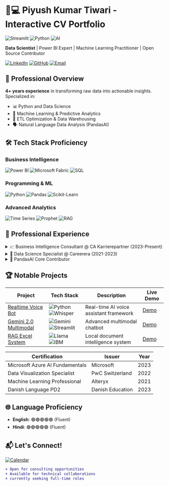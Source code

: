 # 👨💻 Piyush Kumar Tiwari - Interactive CV Portfolio

![Streamlit](https://img.shields.io/badge/Made_with-Streamlit-FF4B4B?style=for-the-badge&logo=streamlit)
![Python](https://img.shields.io/badge/Powered_by-Python-3776AB?style=for-the-badge&logo=python)
![AI](https://img.shields.io/badge/Specialization-Machine_Learning-FFD700?style=for-the-badge)

**Data Scientist** | Power BI Expert | Machine Learning Practitioner | Open Source Contributor

[![LinkedIn](https://img.shields.io/badge/Connect-LinkedIn-blue?style=flat-square&logo=linkedin)](https://linkedin.com/in/pikt)
[![GitHub](https://img.shields.io/badge/View-GitHub-181717?style=flat-square&logo=github)](https://github.com/piktx)
[![Email](https://img.shields.io/badge/Contact-Email-D14836?style=flat-square&logo=gmail)](mailto:businessbypkt@gmail.com)

## 🚀 Professional Overview
**4+ years experience** in transforming raw data into actionable insights. Specialized in:

- 📊 Python and Data Science
- 🤖 Machine Learning & Predictive Analytics
- 🔄 ETL Optimization & Data Warehousing
- 🗣️ Natural Language Data Analysis (PandasAI)

## 🛠️ Tech Stack Proficiency

### Business Intelligence
![Power BI](https://img.shields.io/badge/Power_BI-F2C811?style=for-the-badge&logo=powerbi)
![Microsoft Fabric](https://img.shields.io/badge/Microsoft_Fabric-0078D4?style=for-the-badge)
![SQL](https://img.shields.io/badge/SQL-4479A1?style=for-the-badge&logo=postgresql)

### Programming & ML
![Python](https://img.shields.io/badge/Python-3776AB?style=for-the-badge&logo=python)
![Pandas](https://img.shields.io/badge/Pandas-150458?style=for-the-badge&logo=pandas)
![Scikit-Learn](https://img.shields.io/badge/Scikit_Learn-F7931E?style=for-the-badge&logo=scikitlearn)

### Advanced Analytics
![Time Series](https://img.shields.io/badge/ARIMA_SARIMA-109649?style=for-the-badge)
![Prophet](https://img.shields.io/badge/Facebook_Prophet-109649?style=for-the-badge)
![RAG](https://img.shields.io/badge/RAG_Systems-430098?style=for-the-badge)

## 💼 Professional Experience

<details>
<summary>📈 Business Intelligence Consultant @ CA Karrierepartner (2023-Present)</summary>

- Delivered **150+ Power BI dashboards** with 95% user adoption rate
- Optimized ETL processes reducing data processing time by **40%**
- Implemented Microsoft Fabric solutions serving **1K+ daily users**
</details>

<details>
<summary>🔬 Data Science Specialist @ Careerera (2021-2023)</summary>

- Developed ML models with **85% prediction accuracy**
- Automated reporting workflows saving **20h/week**
- Conducted **50+ workshops** on data visualization best practices
</details>

<details>
<summary>🧠 PandasAI Core Contributor</summary>

- Contributed **15+ PRs** to open-source NLP data analysis tool
- Improved query response accuracy by **30%**
- Authored **5 technical guides** for community documentation
</details>

## 🏆 Notable Projects

| Project | Tech Stack | Description | Live Demo |
|---------|------------|-------------|-----------|
| [Realtime Voice Bot](https://github.com/piktx/realtime_voice_bot) | ![Python](https://img.shields.io/badge/-Python-3776AB?logo=python) ![Whisper](https://img.shields.io/badge/-OpenAI_Whisper-412991) | Real-time AI voice assistant framework | [Demo](#) |
| [Gemini 2.0 Multimodal](https://github.com/piktx/gemini2.0_multimodal_chatbot) | ![Gemini](https://img.shields.io/badge/-Google_Gemini-4285F4) ![Streamlit](https://img.shields.io/badge/-Streamlit-FF4B4B) | Advanced multimodal chatbot | [Demo](#) |
| [RAG Excel System](https://github.com/piktx/RAG-over-Excel-using-IBM-Dockling-Llama-3.2-100-Locally-) | ![Llama](https://img.shields.io/badge/-Llama_3.2-FF6F00) ![IBM](https://img.shields.io/badge/-IBM_Dockling-052FAD) | Local document intelligence system | [Demo](#) |


| Certification | Issuer | Year |
|---------------|--------|-----|
| Microsoft Azure AI Fundamentals | Microsoft | 2023 |
| Data Visualization Specialist | PwC Switzerland | 2022 |
| Machine Learning Professional | Alteryx | 2021 |
| Danish Language PD2 | Danish Education | 2023 |

## 🌐 Language Proficiency

- **English**: 🟢🟢🟢🟢🟢 (Fluent)  
- **Hindi**: 🟢🟢🟢🟢🟢 (Fluent)  

## 📬 Let's Connect!

[![Calendar](https://img.shields.io/badge/Schedule_Meeting-Google_Calendar-4285F4?style=for-the-badge&logo=googlecalendar)](https://calendar.google.com)

```diff
+ Open for consulting opportunities
+ Available for technical collaborations
+ currently seeking full-time roles
